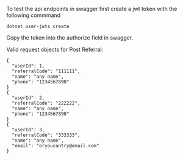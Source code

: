 To test the api endpoints in swagger first create a jwt token with the following commmand

```
dotnet user-jwts create
```

Copy the token into the authorize field in swagger.

Valid request objects for Post Referral:

```
{
  "userId": 1,
  "referralCode": "111111",
  "name": "any name",
  "phone": "1234567890"
}
{
  "userId": 2,
  "referralCode": "222222",
  "name": "any name",
  "phone": "1234567890"
}
{
  "userId": 3,
  "referralCode": "333333",
  "name": "any name",
  "email": "oryoucantry@email.com"
}

```
